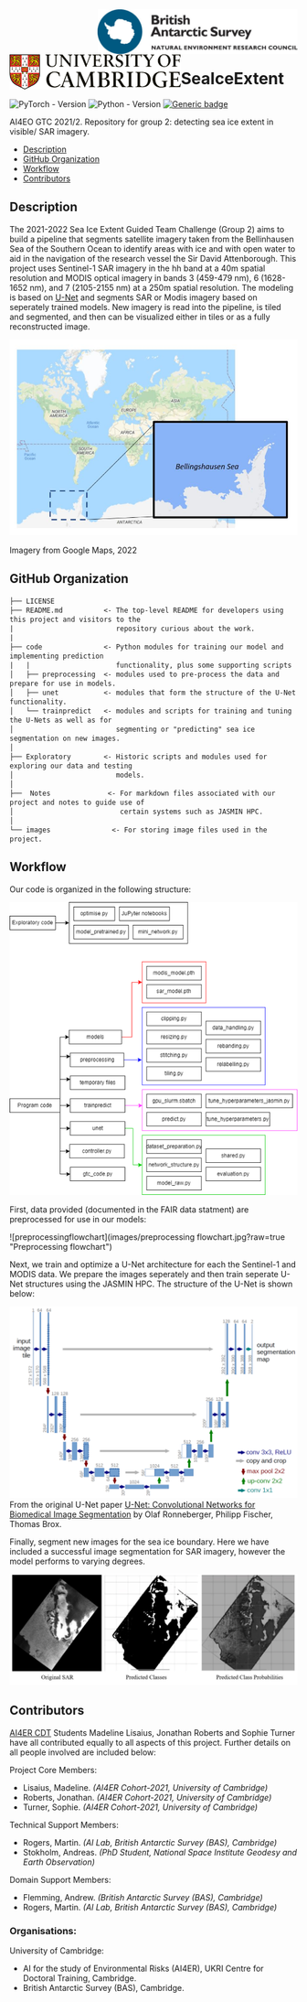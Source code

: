 <br></br>
[<img align="right" src=images/BAS_logo_colour.jpg width=350px>](https://bas.ac.uk/ai)
[<img align="left" src=images/cambridge_university2.svg width=300px>](https://ai4er-cdt.esc.cam.ac.uk/)

<br><br><br>

# SeaIceExtent 

![PyTorch - Version](https://img.shields.io/badge/PYTORCH-1.4+-red?style=for-the-badge&logo=pytorch) 
![Python - Version](https://img.shields.io/badge/PYTHON-3.6+-red?style=for-the-badge&logo=python&logoColor=white)
[![Generic badge](https://img.shields.io/badge/License-MIT-red.svg?style=for-the-badge)](https://github.com/ai4er-cdt/SeaIceExtent/blob/main/LICENSE)

AI4EO GTC 2021/2. Repository for group 2: detecting sea ice extent in visible/ SAR imagery.

- [Description](#description)
- [GitHub Organization](#github-organization)
- [Workflow](#workflow)
- [Contributors](#contributors)


## Description
The 2021-2022 Sea Ice Extent Guided Team Challenge (Group 2) aims to build a pipeline that segments satellite imagery taken from the Bellinhausen Sea of the Southern Ocean to identify areas with ice and with open water to aid in the navigation of the research vessel the Sir David Attenborough. This project uses Sentinel-1 SAR imagery in the hh band at a 40m spatial resolution and MODIS optical imagery in bands 3 (459-479 nm), 6 (1628-1652 nm), and 7 (2105-2155 nm) at a 250m spatial resolution. The modeling is based on [U-Net](https://github.com/milesial/Pytorch-UNet) and segments SAR or Modis imagery based on seperately trained models. New imagery is read into the pipeline, is tiled and segmented, and then can be visualized either in tiles or as a fully reconstructed image. 

![bellingshausen sea](images/bellingshausenSea.JPG?raw=true "Bellingshausen Sea; Google Maps 2022")

Imagery from Google Maps, 2022



## GitHub Organization
```
├── LICENSE
├── README.md          <- The top-level README for developers using this project and visitors to the 
|                         repository curious about the work.
|
├── code               <- Python modules for training our model and implementing prediction           
|   |                     functionality, plus some supporting scripts
│   ├── preprocessing  <- modules used to pre-process the data and prepare for use in models.
│   ├── unet           <- modules that form the structure of the U-Net functionality.
│   └── trainpredict   <- modules and scripts for training and tuning the U-Nets as well as for 
│                         segmenting or "predicting" sea ice segmentation on new images.
│
├── Exploratory        <- Historic scripts and modules used for exploring our data and testing 
│                         models.
│
├──  Notes              <- For markdown files associated with our project and notes to guide use of 
│                          certain systems such as JASMIN HPC. 
│
└── images               <- For storing image files used in the project.
```


## Workflow

Our code is organized in the following structure:

![programstructure](images/program_structure.png?raw=true "Program structure")



First, data provided (documented in the FAIR data statment) are preprocessed for use in our models:

![preprocessingflowchart](images/preprocessing flowchart.jpg?raw=true "Preprocessing flowchart")



Next, we train and optimize a U-Net architecture for each the Sentinel-1 and MODIS data. We prepare the images seperately and then train seperate U-Net structures using the JASMIN HPC. The structure of the U-Net is shown below:

[![unet](images/unet.png?raw=true "U-Net Structure")](https://arxiv.org/abs/1505.04597)
From the original U-Net paper [U-Net: Convolutional Networks for Biomedical Image Segmentation](https://arxiv.org/abs/1505.04597) by Olaf Ronneberger, Philipp Fischer, Thomas Brox.



Finally, segment new images for the sea ice boundary. Here we have included a successful image segmentation for SAR imagery, however the model performs to varying degrees.

![segmentation](images/prediction.JPG?raw=true "Segmentation example")


## Contributors

[AI4ER CDT](https://ai4er-cdt.esc.cam.ac.uk) Students Madeline Lisaius, Jonathan Roberts and Sophie Turner have all contributed equally to all aspects of this project. Further details on all people involved are included below:

Project Core Members:
- Lisaius, Madeline. *(AI4ER Cohort-2021, University of Cambridge)*
- Roberts, Jonathan. *(AI4ER Cohort-2021, University of Cambridge)*
- Turner, Sophie. *(AI4ER Cohort-2021, University of Cambridge)*

Technical Support Members:
- Rogers, Martin. *(AI Lab, British Antarctic Survey (BAS), Cambridge)*
- Stokholm, Andreas. *(PhD Student, National Space Institute Geodesy and Earth Observation)*

Domain Support Members:
- Flemming, Andrew. *(British Antarctic Survey (BAS), Cambridge)*
- Rogers, Martin. *(AI Lab, British Antarctic Survey (BAS), Cambridge)*

### Organisations:
University of Cambridge:
- AI for the study of Environmental Risks (AI4ER), UKRI Centre for Doctoral Training, Cambridge.
- British Antarctic Survey (BAS), Cambridge.


